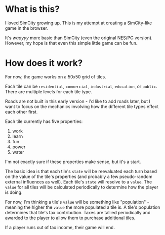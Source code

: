 What is this?
=============

I loved SimCity growing up. This is my attempt at creating a SimCity-like game
in the browser.

It's *waayyy* more basic than SimCity (even the original NES/PC version).
However, my hope is that even this simple little game can be fun.

How does it work?
=================

For now, the game works on a 50x50 grid of tiles.

Each tile can be `residential`, `commercial`, `industrial`, `education`, or
`public`. There are multiple levels for each tile type.

Roads are not built in this early version - I'd like to add roads later, but I
want to focus on the mechanics involving how the different tile types effect
each other first.

Each tile currently has five properties:

1. work
2. learn
3. fun
4. power
5. water

I'm not exactly sure if these properties make sense, but it's a start.

The basic idea is that each tile's `state` will be reevaluated each turn based
on the value of the tile's properties (and probably a few pseudo-random external
influences as well). Each tile's `state` will resolve to a `value`. The `value`
for all tiles will be calculated periodically to determine how the player is
doing.

For now, I'm thinking a tile's `value` will be something like "population" -
meaning the higher the `value` the more populated a tile is. A tile's population
determines that tile's tax contribution. Taxes are tallied periodically and
awarded to the player to allow them to purchase additional tiles.

If a player runs out of tax income, their game will end.
